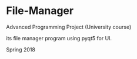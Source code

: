 # File-Manager
Advanced Programming Project (University course)

its file manager program using pyqt5 for UI.

Spring 2018
